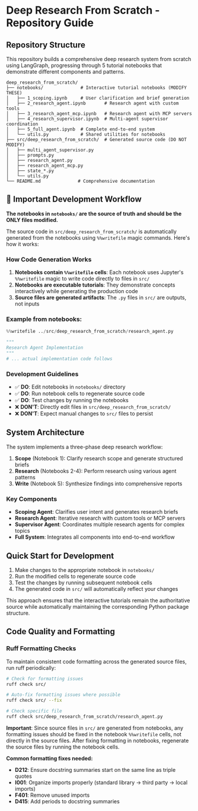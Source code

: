 # Deep Research From Scratch - Repository Guide

## Repository Structure

This repository builds a comprehensive deep research system from scratch using LangGraph, progressing through 5 tutorial notebooks that demonstrate different components and patterns.

```
deep_research_from_scratch/
├── notebooks/              # Interactive tutorial notebooks (MODIFY THESE)
│   ├── 1_scoping.ipynb     # User clarification and brief generation
│   ├── 2_research_agent.ipynb       # Research agent with custom tools
│   ├── 3_research_agent_mcp.ipynb   # Research agent with MCP servers
│   ├── 4_research_supervisor.ipynb  # Multi-agent supervisor coordination
│   ├── 5_full_agent.ipynb  # Complete end-to-end system
│   └── utils.py            # Shared utilities for notebooks
├── src/deep_research_from_scratch/  # Generated source code (DO NOT MODIFY)
│   ├── multi_agent_supervisor.py
│   ├── prompts.py
│   ├── research_agent.py
│   ├── research_agent_mcp.py
│   ├── state_*.py
│   └── utils.py
└── README.md              # Comprehensive documentation
```

## 🚨 Important Development Workflow

**The notebooks in `notebooks/` are the source of truth and should be the ONLY files modified.**

The source code in `src/deep_research_from_scratch/` is automatically generated from the notebooks using `%%writefile` magic commands. Here's how it works:

### How Code Generation Works

1. **Notebooks contain `%%writefile` cells**: Each notebook uses Jupyter's `%%writefile` magic to write code directly to files in `src/`
2. **Notebooks are executable tutorials**: They demonstrate concepts interactively while generating the production code
3. **Source files are generated artifacts**: The `.py` files in `src/` are outputs, not inputs

### Example from notebooks:
```python
%%writefile ../src/deep_research_from_scratch/research_agent.py

"""
Research Agent Implementation
"""
# ... actual implementation code follows
```

### Development Guidelines

- ✅ **DO**: Edit notebooks in `notebooks/` directory
- ✅ **DO**: Run notebook cells to regenerate source code
- ✅ **DO**: Test changes by running the notebooks
- ❌ **DON'T**: Directly edit files in `src/deep_research_from_scratch/`
- ❌ **DON'T**: Expect manual changes to `src/` files to persist

## System Architecture

The system implements a three-phase deep research workflow:

1. **Scope** (Notebook 1): Clarify research scope and generate structured briefs
2. **Research** (Notebooks 2-4): Perform research using various agent patterns
3. **Write** (Notebook 5): Synthesize findings into comprehensive reports

### Key Components

- **Scoping Agent**: Clarifies user intent and generates research briefs
- **Research Agent**: Iterative research with custom tools or MCP servers
- **Supervisor Agent**: Coordinates multiple research agents for complex topics
- **Full System**: Integrates all components into end-to-end workflow

## Quick Start for Development

1. Make changes to the appropriate notebook in `notebooks/`
2. Run the modified cells to regenerate source code
3. Test the changes by running subsequent notebook cells
4. The generated code in `src/` will automatically reflect your changes

This approach ensures that the interactive tutorials remain the authoritative source while automatically maintaining the corresponding Python package structure.

## Code Quality and Formatting

### Ruff Formatting Checks

To maintain consistent code formatting across the generated source files, run ruff periodically:

```bash
# Check for formatting issues
ruff check src/

# Auto-fix formatting issues where possible
ruff check src/ --fix

# Check specific file
ruff check src/deep_research_from_scratch/research_agent.py
```

**Important**: Since source files in `src/` are generated from notebooks, any formatting issues should be fixed in the notebook `%%writefile` cells, not directly in the source files. After fixing formatting in notebooks, regenerate the source files by running the notebook cells.

**Common formatting fixes needed:**
- **D212**: Ensure docstring summaries start on the same line as triple quotes
- **I001**: Organize imports properly (standard library → third party → local imports)
- **F401**: Remove unused imports
- **D415**: Add periods to docstring summaries